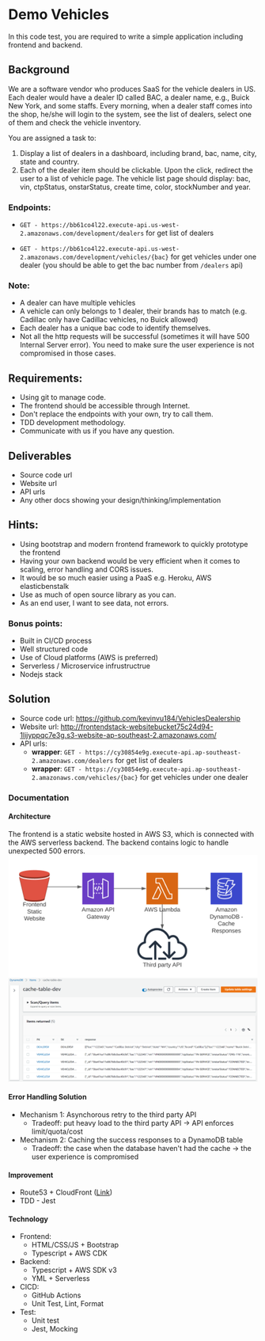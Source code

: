 # Demo Vehicles

In this code test, you are required to write a simple application including frontend and backend. 

## Background

We are a software vendor who produces SaaS for the vehicle dealers in US.
Each dealer would have a dealer ID called BAC, a dealer name, e.g., Buick New York, and some staffs.
Every morning, when a dealer staff comes into the shop, he/she will login to the system, see the list of dealers, select one of them and check the vehicle inventory.

You are assigned a task to:

1.  Display a list of dealers in a dashboard, including brand, bac, name, city, state and country.
2.  Each of the dealer item should be clickable. Upon the click, redirect the user to a list of vehicle page. The vehicle list page should display: bac, vin, ctpStatus, onstarStatus, create time, color, stockNumber and year.

### Endpoints:
- `GET - https://bb61co4l22.execute-api.us-west-2.amazonaws.com/development/dealers`
for get list of dealers

- `GET - https://bb61co4l22.execute-api.us-west-2.amazonaws.com/development/vehicles/{bac}`
for get vehicles under one dealer (you should be able to get the bac number from `/dealers` api)


### Note:
- A dealer can have multiple vehicles
- A vehicle can only belongs to 1 dealer, their brands has to match (e.g. Cadillac only have Cadillac vehicles, no Buick allowed)
- Each dealer has a unique bac code to identify themselves.
- Not all the http requests will be successful (sometimes it will have 500 Internal Server error). You need to make sure the user experience is not compromised in those cases.


## Requirements:
- Using git to manage code.
- The frontend should be accessible through Internet.
- Don't replace the endpoints with your own, try to call them.
- TDD development methodology.
- Communicate with us if you have any question.

## Deliverables
- Source code url
- Website url
- API urls
- Any other docs showing your design/thinking/implementation

## Hints:
- Using bootstrap and modern frontend framework to quickly prototype the frontend
- Having your own backend would be very efficient when it comes to scaling, error handling and CORS issues.
- It would be so much easier using a PaaS e.g. Heroku, AWS elasticbenstalk
- Use as much of open source library as you can.
- As an end user, I want to see data, not errors.

### Bonus points:
- Built in CI/CD process
- Well structured code
- Use of Cloud platforms (AWS is preferred)
- Serverless / Microservice infrustructrue
- Nodejs stack

## Solution
- Source code url: https://github.com/kevinvu184/VehiclesDealership
- Website url: http://frontendstack-websitebucket75c24d94-1lijyppqc7e3g.s3-website-ap-southeast-2.amazonaws.com/
- API urls:
  - **wrapper**: `GET - https://cy30854e9g.execute-api.ap-southeast-2.amazonaws.com/dealers`
for get list of dealers
  - **wrapper**: `GET - https://cy30854e9g.execute-api.ap-southeast-2.amazonaws.com/vehicles/{bac}`
for get vehicles under one dealer

### Documentation
#### Architecture
The frontend is a static website hosted in AWS S3, which is connected with the AWS serverless backend. The backend contains logic to handle unexpected 500 errors.
![Architecture](./assets/architecture.png)
![DynamoDB](./assets/dynamodb.png)
#### Error Handling Solution
- Mechanism 1: Asynchorous retry to the third party API
  - Tradeoff: put heavy load to the third party API -> API enforces limit/quota/cost
- Mechanism 2: Caching the success responses to a DynamoDB table
  - Tradeoff: the case when the database haven't had the cache -> the user experience is compromised
#### Improvement
- Route53 + CloudFront ([Link](https://github.com/aws-samples/aws-cdk-examples/blob/master/typescript/static-site/static-site.ts))
- TDD  - Jest
#### Technology
- Frontend: 
  - HTML/CSS/JS + Bootstrap
  - Typescript + AWS CDK
- Backend:
  - Typescript + AWS SDK v3
  - YML + Serverless
- CICD:
  - GitHub Actions
  - Unit Test, Lint, Format
- Test:
  - Unit test
  - Jest, Mocking